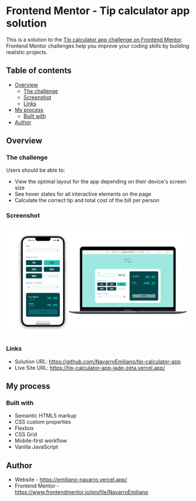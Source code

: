 # Frontend Mentor - Tip calculator app solution

This is a solution to the [Tip calculator app challenge on Frontend Mentor](https://www.frontendmentor.io/challenges/tip-calculator-app-ugJNGbJUX). Frontend Mentor challenges help you improve your coding skills by building realistic projects.

## Table of contents

- [Overview](#overview)
  - [The challenge](#the-challenge)
  - [Screenshot](#screenshot)
  - [Links](#links)
- [My process](#my-process)
  - [Built with](#built-with)
- [Author](#author)


## Overview

### The challenge

Users should be able to:

- View the optimal layout for the app depending on their device's screen size
- See hover states for all interactive elements on the page
- Calculate the correct tip and total cost of the bill per person

### Screenshot

![](/images/screenshot.png)


### Links

- Solution URL: https://github.com/NavarroEmiliano/tip-calculator-app
- Live Site URL: https://tip-calculator-app-jade-zeta.vercel.app/

## My process

### Built with

- Semantic HTML5 markup
- CSS custom properties
- Flexbox
- CSS Grid
- Mobile-first workflow
- Vanilla JavaScript


## Author

- Website - https://emiliano-navarro.vercel.app/
- Frontend Mentor - https://www.frontendmentor.io/profile/NavarroEmiliano
